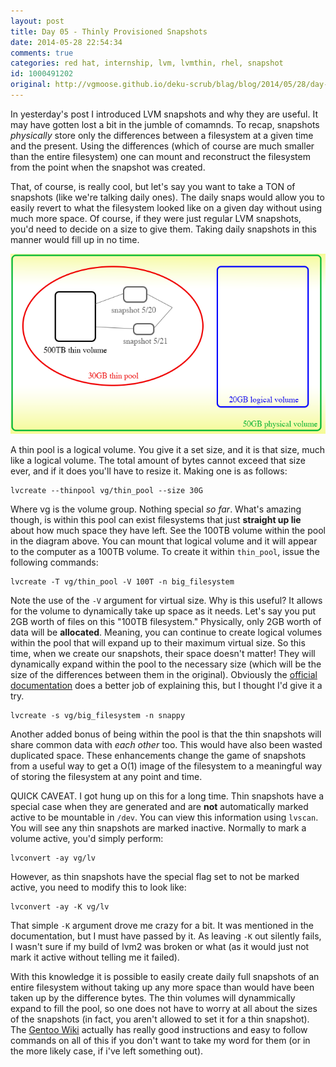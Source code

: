 ```yaml
---
layout: post
title: Day 05 - Thinly Provisioned Snapshots
date: 2014-05-28 22:54:34
comments: true
categories: red hat, internship, lvm, lvmthin, rhel, snapshot
id: 1000491202
original: http://vgmoose.github.io/deku-scrub/blag/blog/2014/05/28/day-05-thinly-provisioned-snapshots/
---
```


In yesterday's post I introduced LVM snapshots and why they are useful. It may have gotten lost a bit in the jumble of comamnds. To recap, snapshots *physically* store only the differences between a filesystem at a given time and the present. Using the differences (which of course are much smaller than the entire filesystem) one can mount and reconstruct the filesystem from the point when the snapshot was created.

That, of course, is really cool, but let's say you want to take a TON of snapshots (like we're talking daily ones). The daily snaps would allow you to easily revert to what the filesystem looked like on a given day without using much more space. Of course, if they were just regular LVM snapshots, you'd need to decide on a size to give them. Taking daily snapshots in this manner would fill up in no time.

![Blog Image](uglydiagram.png)

A thin pool is a logical volume. You give it a set size, and it is that size, much like a logical volume. The total amount of bytes cannot exceed that size ever, and if it does you'll have to resize it. Making one is as follows:

```
lvcreate --thinpool vg/thin_pool --size 30G
```

Where vg is the volume group. Nothing special *so far*. What's amazing though, is within this pool can exist filesystems that just **straight up lie** about how much space they have left. See the 100TB volume within the pool in the diagram above. You can mount that logical volume and it will appear to the computer as a 100TB volume. To create it within ```thin_pool```, issue the following commands:

```
lvcreate -T vg/thin_pool -V 100T -n big_filesystem
```

Note the use of the ```-V```  argument for virtual size. Why is this useful? It allows for the volume to dynamically take up space as it needs. Let's say you put 2GB worth of files on this "100TB filesystem." Physically, only 2GB worth of data will be **allocated**. Meaning, you can continue to create logical volumes within the pool that will expand up to their maximum virtual size. So this time, when we create our snapshots, their space doesn't matter! They will dynamically expand within the pool to the necessary size (which will be the size of the differences between them in the original). Obviously the [official documentation](https://access.redhat.com/site/documentation/en-US/Red_Hat_Enterprise_Linux/6/html/Logical_Volume_Manager_Administration/thinly-provisioned_snapshot_volumes.html) does a better job of explaining this, but I thought I'd give it a try.

```
lvcreate -s vg/big_filesystem -n snappy
```

Another added bonus of being within the pool is that the thin snapshots will share common data with *each other* too. This would have also been wasted duplicated space. These enhancements change the game of snapshots from a useful way to get a O(1) image of the filesystem to a meaningful way of storing the filesystem at any point and time.

QUICK CAVEAT. I got hung up on this for a long time. Thin snapshots have a special case when they are generated and are **not** automatically marked active to be mountable in ```/dev```. You can view this information using ```lvscan```. You will see any thin snapshots are marked inactive. Normally to mark a volume active, you'd simply perform:

```
lvconvert -ay vg/lv
```

However, as thin snapshots have the special flag set to not be marked active, you need to modify this to look like:

```
lvconvert -ay -K vg/lv
```

That simple ```-K``` argument drove me crazy for a bit. It was mentioned in the documentation, but I must have passed by it. As leaving ```-K``` out silently fails, I wasn't sure if my build of lvm2 was broken or what (as it would just not mark it active without telling me it failed).

With this knowledge it is possible to easily create daily full snapshots of an entire filesystem without taking up any more space than would have been taken up by the difference bytes. The thin volumes will dynammically expand to fill the pool, so one does not have to worry at all about the sizes of the snapshots (in fact, you aren't allowed to set it for a thin snapshot). The [Gentoo Wiki](http://wiki.gentoo.org/wiki/LVM) actually has really good instructions and easy to follow commands on all of this if you don't want to take my word for them (or in the more likely case, if i've left something out).